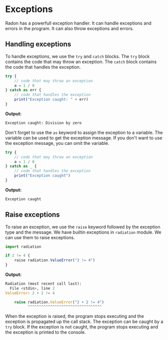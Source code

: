 # Exceptions

Radon has a powerfull exception handler. It can handle exceptions and errors in
the program. It can also throw exceptions and errors.

## Handling exceptions

To handle exceptions, we use the `try` and `catch` blocks. The `try` block
contains the code that may throw an exception. The `catch` block contains
the code that handles the exception.

```js linenums="1" title="exceptions.rn"
try {
    // code that may throw an exception
    a = 1 / 0
} catch as err {
    // code that handles the exception
    print("Exception caught: " + err)
}
```

**Output:**

```bash
Exception caught: Division by zero
```

Don't forget to use the `as` keyword to assign the exception to a variable.
The variable can be used to get the exception message. If you don't want to
use the exception message, you can omit the variable.

```js linenums="1" title="exceptions.rn"
try {
    // code that may throw an exception
    a = 1 / 0
} catch as _ {
    // code that handles the exception
    print("Exception caught")
}
```

**Output:**

```bash
Exception caught
```

## Raise exceptions

To raise an exception, we use the `raise` keyword followed by the exception
type and the message. We have builtin exceptions in `radiation` module. We can
use them to raise exceptions.

```js linenums="1" title="exceptions.rn"
import radiation

if 2 != 4 {
    raise radiation.ValueError("2 != 4")
}
```

**Output:**

```py
Radiation (most recent call last):
  File <stdin>, line 2
ValueError: 2 + 2 != 4

    raise radiation.ValueError("2 + 2 != 4")
          ^^^^^^^^^^^^^^^^^^^^^^^^^^^^^^^^^

```

When the exception is raised, the program stops executing and the exception is
propagated up the call stack. The exception can be caught by a `try` block. If
the exception is not caught, the program stops executing and the exception
is printed to the console.
